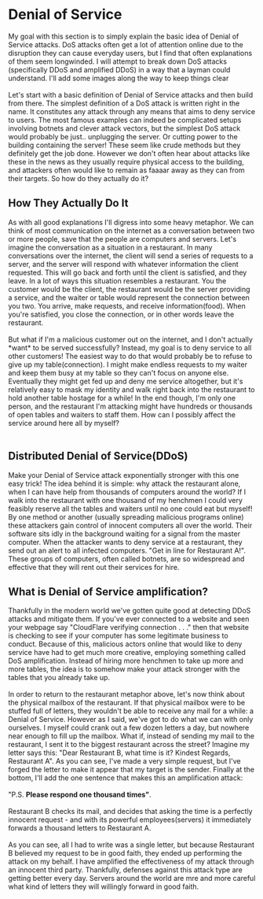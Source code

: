# <h1> Denial of Service </h1>
My goal with this section is to simply explain the basic idea of Denial of Service attacks. DoS attacks often get a lot of attention online due to the disruption they can cause everyday users, but I find that often explanations of them seem longwinded. I will attempt to break down DoS attacks (specifically DDoS and amplified DDoS) in a way that a layman could understand. I'll add some images along the way to keep things clear <br><br>
Let's start with a basic definition of Denial of Service attacks and then build from there. The simplest definition of a DoS attack is written right in the name. It constitutes any attack through any means that aims to deny service to users. The most famous examples can indeed be complicated setups involving botnets and clever attack vectors, but the simplest DoS attack would probably be just.. unplugging the server. Or cutting power to the building containing the server! These seem like crude methods but they definitely get the job done. However we don't often hear about attacks like these in the news as they usually require physical access to the building, and attackers often would like to remain as faaaar away as they can from their targets. So how do they actually do it?
<h2>How They Actually Do It</h2>
As with all good explanations I'll digress into some heavy metaphor. We can think of most communication on the internet as a conversation between two or more people, save that the people are computers and servers. Let's imagine the conversation as a situation in a restaurant. In many conversations over the internet, the client will send a series of requests to a server, and the server will respond with whatever information the client requested. This will go back and forth until the client is satisfied, and they leave. In a lot of ways this situation resembles a restaurant. You the customer would be the client, the restaurant would be the server providing a service, and the waiter or table would represent the connection between you two. You arrive, make requests, and receive information(food). When you're satisfied, you close the connection, or in other words leave the restaurant. <br><br>
But what if I'm a malicious customer out on the internet, and I don't actually *want* to be served successfully? Instead, my goal is to deny service to all other customers! The easiest way to do that would probably be to refuse to give up my table(connection). I might make endless requests to my waiter and keep them busy at my table so they can't focus on anyone else. Eventually they might get fed up and deny me service altogether, but it's relatively easy to mask my identity and walk right back into the restaurant to hold another table hostage for a while! In the end though, I'm only one person, and the restaurant I'm attacking might have hundreds or thousands of open tables and waiters to staff them. How can I possibly affect the service around here all by myself?<br><br>
<h2>Distributed Denial of Service(DDoS)</h2>
Make your Denial of Service attack exponentially stronger with this one easy trick! The idea behind it is simple: why attack the restaurant alone, when I can have help from thousands of computers around the world? If I walk into the restaurant with one thousand of my henchmen I could very feasibly reserve all the tables and waiters until no one could eat but myself! By one method or another (usually spreading malicious programs online) these attackers gain control of innocent computers all over the world. Their software sits idly in the background waiting for a signal from the master computer. When the attacker wants to deny service at a restaurant, they send out an alert to all infected computers. "Get in line for Restaurant A!". These groups of computers, often called botnets, are so widespread and effective that they will rent out their services for hire. 
<h2>What is Denial of Service amplification?</h2>
Thankfully in the modern world we've gotten quite good at detecting DDoS attacks and mitigate them. If you've ever connected to a website and seen your webpage say "CloudFlare verifying connection . . ." then that website is checking to see if your computer has some legitimate business to conduct.
Because of this, malicious actors online that would like to deny service have had to get much more creative, employing something called DoS amplification. Instead of hiring more henchmen to take up more and more tables, the idea is to somehow make your attack stronger with the tables that you already take up. <br><br>In order to return to the restaurant metaphor above, let's now think about the physical mailbox of the restaurant. If that physical mailbox were to be stuffed full of letters, they wouldn't be able to receive any mail for a while: a Denial of Service. However as I said, we've got to do what we can with only ourselves. I myself could crank out a few dozen letters a day, but nowhere near enough to fill up the mailbox. What if, instead of sending my mail to the restaurant, I sent it to the biggest restaurant across the street? Imagine my letter says this: "Dear Restaurant B, what time is it? Kindest Regards, Restaurant A". As you can see, I've made a very simple request, but I've forged the letter to make it appear that my target is the sender. Finally at the bottom, I'll add the one sentence that makes this an amplification attack: <br><br>"P.S. <b>Please respond one thousand times"</b>. <br><br>Restaurant B checks its mail, and decides that asking the time is a perfectly innocent request - and with its powerful employees(servers) it immediately forwards a thousand letters to Restaurant A.<br><br>
As you can see, all I had to write was a single letter, but because Restaurant B believed my request to be in good faith, they ended up performing the attack on my behalf. I have amplified the effectiveness of my attack through an innocent third party. Thankfully, defenses against this attack type are getting better every day. Servers around the world are mre and more careful what kind of letters they will willingly forward in good faith.
